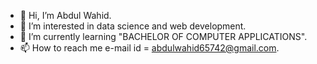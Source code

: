 - 👋 Hi, I’m Abdul Wahid.
- 👀 I’m interested in data science and web development.
- 🌱 I’m currently learning "BACHELOR OF COMPUTER APPLICATIONS".
- 📫 How to reach me e-mail id = abdulwahid65742@gmail.com.
